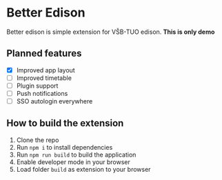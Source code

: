# Better Edison
Better edison is simple extension for VŠB-TUO edison.
**This is only demo**

## Planned features
- [x] Improved app layout
- [ ] Improved timetable
- [ ] Plugin support
- [ ] Push notifications
- [ ] SSO autologin everywhere

## How to build the extension
1. Clone the repo
2. Run `npm i` to install dependencies
3. Run `npm run build` to build the application
4. Enable developer mode in your browser
5. Load folder `build` as extension to your browser